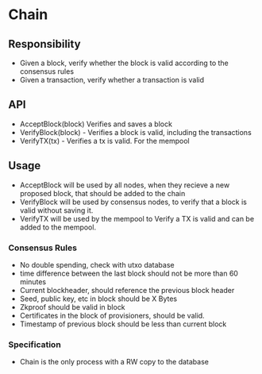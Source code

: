 # Chain

## Responsibility

* Given a block, verify whether the block is valid according to the consensus rules
* Given a transaction, verify whether a transaction is valid

## API

* AcceptBlock\(block\) Verifies and saves a block
* VerifyBlock\(block\) - Verifies a block is valid, including the transactions
* VerifyTX\(tx\) - Verifies a tx is valid. For the mempool

## Usage

* AcceptBlock will be used by all nodes, when they recieve a new proposed block, that should be added to the chain
* VerifyBlock will be used by consensus nodes, to verify that a block is valid without saving it.
* VerifyTX will be used by the mempool to Verify a TX is valid and can be added to the mempool.

### Consensus Rules

* No double spending, check with utxo database
* time difference between the last block should not be more than 60 minutes
* Current blockheader, should reference the previous block header
* Seed, public key, etc in block should be X Bytes
* Zkproof should be valid in block
* Certificates in the block of provisioners, should be valid.
* Timestamp of previous block should be less than current block

### Specification

* Chain is the only process with a RW copy to the database


